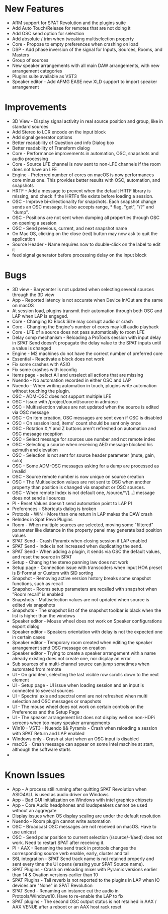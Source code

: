 # New Features

- ARM support for SPAT Revolution and the plugins suite
- Add Auto Touch/Release for remotes that are not doing it
- Add OSC send option for selection
- Add absolute / trim when tweaking multiselection property
- Core - Propose to empty preferences when crashing on load
- DSP - Add phase inversion of the signal for Inputs, Sources, Rooms, and Masters
- Group of sources
- New speaker arrangements with all main DAW arrangements, with new arrangement categories
- Plugins suite available as VST3
- Speaker editor - Add AFMG EASE new XLD support to import speaker arrangement


# Improvements
- 3D View - Display signal activity in real source position and group, like in standard sources
- Add Stereo to LCR encode on the input block
- Add signal generator options
- Better readability of Question and info Dialog box
- Better readability of Transform dialog
- Core - Performance improvements in automation, OSC, snapshots and audio processing
- Core - Source LFE channel is now sent to non-LFE channels if the room does not have an LFE
- Engine - Preferred number of cores on macOS is now performances core minus one. This provides better results with OSC, automation, and snapshots
- HRTF - Add a message to prevent when the default HRTF library is missing, and check if the HRTFs file exists before loading a session.
- OSC - Improve bi-directionality for snapshots. Each snapshot change sends an OSC message. It also accepts range, * flag, "get", "/?" and "dump".
- OSC - Positions are not sent when dumping all properties through OSC on opening a session
- OSC - Send previous, current, and next snapshot name
- On Mac OS, clicking on the close (red) button may now ask to quit the application
- Source Header - Name requires now to double-click on the label to edit it
- feed signal generator before processing delay on the input block

# Bugs
- 3D view - Barycenter is not updated when selecting several sources through the 3D view
- App - Reported latency is not accurate when Device In/Out are the same on macOS
- At session load, plugins transmit their automation through both OSC and LAP when LAP is engaged.
- Core - Changing IO Block Size may corrupt audio or crash
- Core - Changing the Engine's number of cores may kill audio playback
- Core - LFE of a source does not pass automatically to room LFE
- Delay comp mechanism - Reloading a ProTools session with input delay in SPAT Send doesn't propagate the delay value to the SPAT inputs until a value is changed
- Engine - M2 machines do not have the correct number of preferred core
- Essential - Reactivate a block does not work
- Fix some crashes with ASIO
- Fix some crashes with ioconfig
- Items page - select All and unselect all actions that are missing
- Nuendo - No automation recorded in either OSC and LAP
- Nuendo - When writing automation in touch, plugins write automation without touching the plugin.
- OSC - ADM-OSC does not support multiple LFE
- OSC - Issue with /project/count/source in adm/osc
- OSC - Multiselection values are not updated when the source is edited via OSC message
- OSC - On item creation, OSC messages are sent even if OSC is disabled
- OSC - On session load, items' count should be sent only once
- OSC - Rotation X,Y and Z buttons aren't refreshed on automation and OSC message reception
- OSC - Select message for sources use number and not remote index
- OSC - Selecting a source when receiving AED message blocked his azimuth and elevation
- OSC - Selection is not sent for source header parameter (mute, gain, solo)
- OSC - Some ADM-OSC messages asking for a dump are processed as invalid
- OSC - Source remote number is now unique on source creation
- OSC - The Multiselection values are not sent to OSC when another property than position is changed via snapshot or OSC sources.
- OSC - When remote Index is not default one, /source/*/[...] message does not send all sources
- PI - Reset Values doesn't send automation point to LAP PI
- Preferences - Shortcuts dialog is broken
- Protools - WIN - More than one return in LAP makes the DAW crash
- ReIndex in Spat Revo Plugins
- Room - When multiple sources are selected, moving some "filtered" parameter like distance in the property panel may generate bad position values
- SPAT Send - Crash Pyramix when closing session if LAP enabled
- SPAT Send - Index is not increased when duplicating the send.
- SPAT Send - When adding a plugin, it sends via OSC the default values, and reset the source in SPAT
- Setup - Changing the stereo panning law does not work
- Setup page - Connection issue with transcoders when input HOA preset is B-Format or Custom with SID sorting
- Snapshot - Removing active version history breaks some snapshot functions, such as recall
- Snapshot - Rooms setup parameters are recalled with snapshot when "Room recall" is enabled
- Snapshots - Multiselection values are not updated when source is edited via snapshots
- Snapshots - The snapshot list of the snapshot toolbar is black when the list is higher than the windows
- Speaker editor - Mouse wheel does not work on Speaker configurations export dialog
- Speaker editor - Speakers orientation with delay is not the expected one in certain cases
- Speaker editor - Temporary room created when editing the speaker arrangement send OSC message on creation
- Speaker editor - Trying to create a speaker arrangement with a name already existing does not create one, nor display an error
- Sub sources of a multi-channel source can jump sometimes when automated from remote
- UI - On grid item, selecting the last visible row scrolls down to the next element
- UI - Setup page - UI issue when loading session and an input is connected to several sources
- UI - Spectral axis and spectral omni are not refreshed when multi selection and OSC messages or snapshots
- UI - The mouse wheel does not work on certain controls on the Preferences and the Setup Page
- UI - The speaker arrangement list does not display well on non-HDPi screens when too many speaker arrangements
- Win10 - VST3 - Nuendo && Pyramix - Crash when reloading a session with SPAT Return and LAP enabled
- Windows only - Crash at start when an OSC input is disabled
- macOS - Crash message can appear on some Intel machine at start, although the software starts
- 
# Known Issues
- App - A process still running after quitting SPAT Revolution when ASIO4ALL is used as audio driver on Windows
- App - Bad GUI initialization on Windows with intel graphics chipsets
- App - Core Audio headphones and loudspeakers cannot be used without an aggregate
- Display issues when OS display scaling are under the default resolution
- Nuendo - Room plugin cannot write automation
- OSC - Broadcast OSC messages are not received on macOS. Have to use unicast
- OSC - Send polar position to current selection (/source/-1/aed) does not work. Need to restart SPAT after receiving it.
- PI - AAX - Renaming the send track in protools changes the corresponding source verb enable, early, cluster and tail
- S6L integration -  SPAT Send track name is not retained properly and sent every time the UI opens (erasing your SPAT Source name).
- SPAT Plugins - Crash on reloading mixer with Pyramix versions earlier than 14 & Ovation versions earlier than 10
- SPAT Plugins - Tail reverb is not reported to the plugins in LAP when IO devices are "None" in SPAT Revolution
- SPAT Send -  Renaming an instance cut the audio in Protools/Windows10. Have to re-enable the LAP to fix
- SPAT plugins - The second OSC output status is not retained in AAX / AAX VENUE after a reboot or an AAX host rack reset
